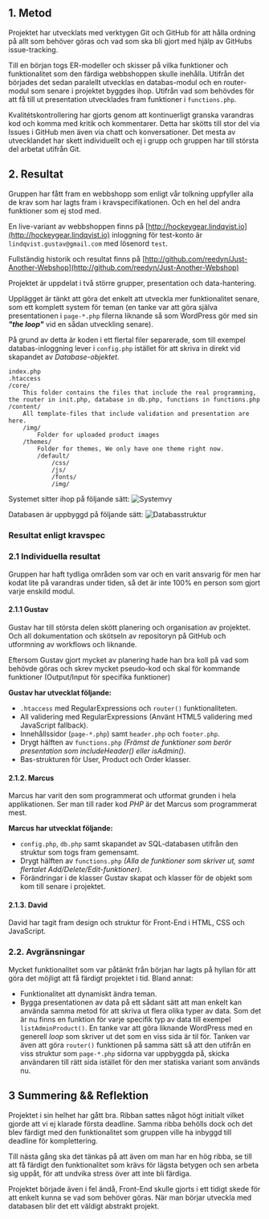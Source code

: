 
## 1. Metod

Projektet har utvecklats med verktygen Git och GitHub för att hålla ordning på allt som behöver göras och vad som ska bli gjort med hjälp av GitHubs issue-tracking.

Till en början togs ER-modeller och skisser på vilka funktioner och funktionalitet som den färdiga webbshoppen skulle inehålla. Utifrån det börjades det sedan paralellt utvecklas en databas-modul och en router-modul som senare i projektet byggdes ihop. Utifrån vad som behövdes för att få till ut presentation utvecklades fram funktioner i `functions.php`.

Kvalitétskontrollering har gjorts genom att kontinuerligt granska varandras kod och komma med kritik och kommentarer. Detta har skötts till stor del via Issues i GitHub men även via chatt och konversationer.
Det mesta av utvecklandet har skett individuellt och ej i grupp och gruppen har till största del arbetat utifrån Git.

## 2. Resultat

Gruppen har fått fram en webbshopp som enligt vår tolkning uppfyller alla de krav som har lagts fram i kravspecifikationen. Och en hel del andra funktioner som ej stod med.

En live-variant av webbshoppen finns på [http://hockeygear.lindqvist.io](http://hockeygear.lindqvist.io) inloggning för test-konto är `lindqvist.gustav@gmail.com` med lösenord `test`.

Fullständig historik och resultat finns på [http://github.com/reedyn/Just-Another-Webshop](http://github.com/reedyn/Just-Another-Webshop)

Projektet är uppdelat i två större grupper, presentation och data-hantering.

Upplägget är tänkt att göra det enkelt att utveckla mer funktionalitet senare, som ett komplett system för teman (en tanke var att göra själva presentationen i `page-*.php` filerna liknande så som WordPress gör med sin ***"the loop"*** vid en sådan utveckling senare).

På grund av detta är koden i ett flertal filer separerade, som till exempel databas-inloggning lever i `config.php` istället för att skriva in direkt vid skapandet av *Database-objektet*.

```
index.php
.htaccess
/core/
	This folder contains the files that include the real programming, the router in init.php, database in db.php, functions in functions.php 
/content/
	All template-files that include validation and presentation are here.
	/img/
    	Folder for uploaded product images
    /themes/
    	Folder for themes, We only have one theme right now.
    	/default/
        	/css/
            /js/
            /fonts/
            /img/
```

Systemet sitter ihop på följande sätt:
![Systemvy](/content/images/2014/Feb/UML___File_Structure.png)

Databasen är uppbyggd på följande sätt:
![Databasstruktur](/content/images/2014/Feb/UML___Database__1_.png)

### Resultat enligt kravspec

### 2.1 Individuella resultat
Gruppen har haft tydliga områden som var och en varit ansvarig för men har kodat lite på varandras under tiden, så det är inte 100% en person som gjort varje enskild modul.

#### 2.1.1 Gustav

Gustav har till största delen skött planering och organisation av projektet. Och all dokumentation och skötseln av repositoryn på GitHub och utformning av workflows och liknande.

Eftersom Gustav gjort mycket av planering hade han bra koll på vad som behövde göras och skrev mycket pseudo-kod och skal för kommande funktioner (Output/Input för specifika funktioner)

**Gustav har utvecklat följande:**

 * `.htaccess` med RegularExpressions  och `router()` funktionaliteten.
 * All validering med RegularExpressions (Använt HTML5 validering med JavaScript fallback).
 * Innehållssidor (`page-*.php`) samt `header.php` och `footer.php`.
 * Drygt hälften av `functions.php` *(Främst de funktioner som berör presentation som includeHeader() eller isAdmin()*.
 * Bas-strukturen för User, Product och Order klasser.

#### 2.1.2. Marcus

Marcus har varit den som programmerat och utformat grunden i hela applikationen. Ser man till rader kod *PHP* är det Marcus som programmerat mest.

**Marcus har utvecklat följande:**

 * `config.php`, `db.php` samt skapandet av SQL-databasen utifrån den struktur som togs fram gemensamt.
 * Drygt hälften av `functions.php` *(Alla de funktioner som skriver ut, samt flertalet Add/Delete/Edit-funktioner)*.
 * Förändringar i de klasser Gustav skapat och klasser för de objekt som kom till senare i projektet.

#### 2.1.3. David

David har tagit fram design och struktur för Front-End i HTML, CSS och JavaScript.

### 2.2. Avgränsningar

Mycket funktionalitet som var påtänkt från början har lagts på hyllan för att göra det möjligt att få färdigt projektet i tid. Bland annat:

 * Funktionalitet att dynamiskt ändra teman.
 * Bygga presentationen av data på ett sådant sätt att man enkelt kan använda samma metod för att skriva ut flera olika typer av data. Som det är nu finns en funktion för varje specifik typ av data till exempel `listAdminProduct()`. En tanke var att göra liknande WordPress med en generell *loop* som skriver ut det som en viss sida är til för. Tanken var även att göra `router()` funktionen på samma sätt så att den utifrån en viss struktur som `page-*.php` sidorna var uppbyggda på, skicka användaren till rätt sida istället för den mer statiska variant som används nu.

## 3 Summering && Reflektion

Projektet i sin helhet har gått bra. Ribban sattes något högt initialt vilket gjorde att vi ej klarade första deadline. Samma ribba behölls dock och det blev färdigt med den funktionalitet som gruppen ville ha inbyggd till deadline för komplettering.

Till nästa gång ska det tänkas på att även om man har en hög ribba, se till att få färdigt den funktionalitet som krävs för lägsta betygen och sen arbeta sig uppåt, för att undvika stress över att inte bli färdiga.

Projektet började även i fel ändå, Front-End skulle gjorts i ett tidigt skede för att enkelt kunna se vad som behöver göras. När man börjar utveckla med databasen blir det ett väldigt abstrakt projekt.